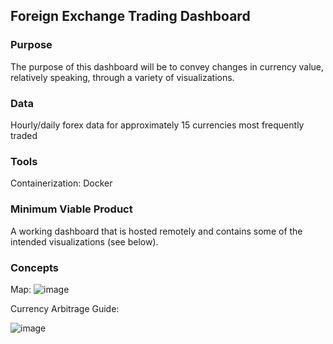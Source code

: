 ## Foreign Exchange Trading Dashboard

### Purpose
The purpose of this dashboard will be to convey changes in currency value, relatively speaking, through a variety of visualizations. 

### Data
Hourly/daily forex data for approximately 15 currencies most frequently traded


### Tools
Containerization: Docker


### Minimum Viable Product
A working dashboard that is hosted remotely and contains some of the intended visualizations (see below).

### Concepts 

Map:
![image](https://user-images.githubusercontent.com/71529189/125687110-bb73e03d-1f93-4ac3-993f-797401e26036.png)

Currency Arbitrage Guide: 

![image](https://user-images.githubusercontent.com/71529189/125687269-d349b1ab-0a2d-46c4-bcfb-b53e2bb76cef.png)
